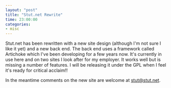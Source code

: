 ```yaml
---
layout: "post"
title: "Stut.net Rewrite"
time: 23:00:00
categories: 
- misc
---
```

Stut.net has been rewritten with a new site design (although I'm not sure I like it yet) and a new back end. The back end uses a framework called Artichoke which I've been developing for a few years now. It's currently in use here and on two sites I look after for my employer. It works well but is missing a number of features. I will be releasing it under the GPL when I feel it's ready for critical acclaim!!

In the meantime comments on the new site are welcome at <a href="mailto:stut@stut.net?subject=New%20website">stut@stut.net</a>.